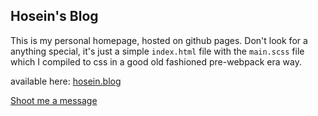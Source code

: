 ## Hosein's Blog

This is my personal homepage, hosted on github pages. Don't look for a anything special, it's just a simple `index.html` file with the `main.scss` file which I compiled to css in a good old fashioned pre-webpack era way.

available here: [hosein.blog](http://hosein.blog)

[Shoot me a message](mailto:hosein.emrani@gmail.com)

